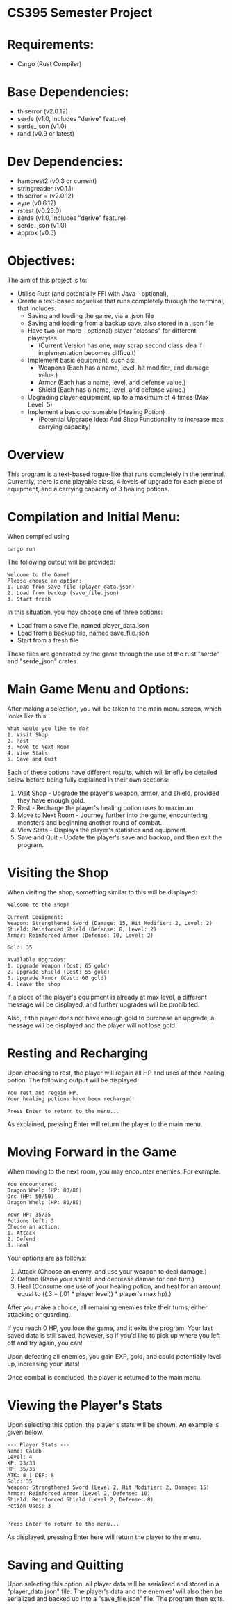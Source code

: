 # CS395 Semester Project

# Requirements:

* Cargo (Rust Compiler)

# Base Dependencies:

* thiserror (v2.0.12)
* serde (v1.0, includes "derive" feature)
* serde_json (v1.0)
* rand (v0.9 or latest)

# Dev Dependencies:

* hamcrest2 (v0.3 or current) 
* stringreader (v0.1.1)
* thiserror = (v2.0.12)
* eyre (v0.6.12)
* rstest (v0.25.0)
* serde (v1.0, includes "derive" feature)
* serde_json (v1.0)
* approx (v0.5)

# Objectives:

The aim of this project is to:
* Utilise Rust (and potentially FFI with Java - optional),
* Create a text-based roguelike that runs completely through the terminal, that includes:
    * Saving and loading the game, via a .json file 
    * Saving and loading from a backup save, also stored in a .json file
    * Have two (or more - optional) player "classes" for different playstyles 
        * (Current Version has one, may scrap second class idea if implementation becomes difficult)
    * Implement basic equipment, such as:
        * Weapons (Each has a name, level, hit modifier, and damage value.)
        * Armor (Each has a name, level, and defense value.)
        * Shield (Each has a name, level, and defense value.)
    * Upgrading player equipment, up to a maximum of 4 times (Max Level: 5)
    * Implement a basic consumable (Healing Potion)
        * (Potential Upgrade Idea: Add Shop Functionality to increase max carrying capacity)

# Overview

This program is a text-based rogue-like that runs completely in the terminal. Currently, there is one playable class, 4 levels of upgrade for each piece of equipment, and a carrying capacity of 3 healing potions.

# Compilation and Initial Menu:

When compiled using 

```
cargo run
```

The following output will be provided:

```
Welcome to the Game!
Please choose an option:
1. Load from save file (player_data.json)
2. Load from backup (save_file.json)
3. Start fresh

```

In this situation, you may choose one of three options:
* Load from a save file, named player_data.json
* Load from a backup file, named save_file.json
* Start from a fresh file

These files are generated by the game through the use of the rust "serde" and "serde_json" crates.

# Main Game Menu and Options:

After making a selection, you will be taken to the main menu screen, which looks like this: 

```
What would you like to do?
1. Visit Shop
2. Rest
3. Move to Next Room
4. View Stats
5. Save and Quit

```

Each of these options have different results, which will briefly be detailed below before being fully explained in their own sections:
1. Visit Shop - Upgrade the player's weapon, armor, and shield, provided they have enough gold.
2. Rest - Recharge the player's healing potion uses to maximum.
3. Move to Next Room - Journey further into the game, encountering monsters and beginning another round of combat.
4. View Stats - Displays the player's statistics and equipment.
5. Save and Quit - Update the player's save and backup, and then exit the program.

# Visiting the Shop

When visiting the shop, something similar to this will be displayed: 

```
Welcome to the shop!

Current Equipment:
Weapon: Strengthened Sword (Damage: 15, Hit Modifier: 2, Level: 2)
Shield: Reinforced Shield (Defense: 8, Level: 2)
Armor: Reinforced Armor (Defense: 10, Level: 2)

Gold: 35

Available Upgrades:
1. Upgrade Weapon (Cost: 65 gold)
2. Upgrade Shield (Cost: 55 gold)
3. Upgrade Armor (Cost: 60 gold)
4. Leave the shop

```

If a piece of the player's equipment is already at max level, a different message will be displayed, and further upgrades will be prohibited.

Also, if the player does not have enough gold to purchase an upgrade, a message will be displayed and the player will not lose gold.

# Resting and Recharging

Upon choosing to rest, the player will regain all HP and uses of their healing potion. The following output will be displayed:

```
You rest and regain HP.
Your healing potions have been recharged!

Press Enter to return to the menu...

```

As explained, pressing Enter will return the player to the main menu.

# Moving Forward in the Game

When moving to the next room, you may encounter enemies. For example:

```
You encountered:
Dragon Whelp (HP: 80/80)
Orc (HP: 50/50)
Dragon Whelp (HP: 80/80)

Your HP: 35/35
Potions left: 3
Choose an action:
1. Attack
2. Defend
3. Heal

```

Your options are as follows:
1. Attack (Choose an enemy, and use your weapon to deal damage.)
2. Defend (Raise your shield, and decrease damae for one turn.)
3. Heal (Consume one use of your healing potion, and heal for an amount equal to ((.3 + (.01 * player level)) * player's max hp).)

After you make a choice, all remaining enemies take their turns, either attacking or guarding.

If you reach 0 HP, you lose the game, and it exits the program. Your last saved data is still saved, however, so if you'd like to pick up where you left off and try again, you can!

Upon defeating all enemies, you gain EXP, gold, and could potentially level up, increasing your stats!

Once combat is concluded, the player is returned to the main menu.

# Viewing the Player's Stats

Upon selecting this option, the player's stats will be shown. An example is given below.

```
--- Player Stats ---
Name: Caleb
Level: 4
XP: 23/33
HP: 35/35
ATK: 8 | DEF: 8
Gold: 35
Weapon: Strengthened Sword (Level 2, Hit Modifier: 2, Damage: 15)
Armor: Reinforced Armor (Level 2, Defense: 10)
Shield: Reinforced Shield (Level 2, Defense: 8)
Potion Uses: 3


Press Enter to return to the menu...

```

As displayed, pressing Enter here will return the player to the menu.

# Saving and Quitting

Upon selecting this option, all player data will be serialized and stored in a "player_data.json" file. The player's data and the enemies' will also then be serialized and backed up into a "save_file.json" file. The program then exits.